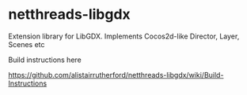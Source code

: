 netthreads-libgdx
=================

Extension library for LibGDX. Implements Cocos2d-like Director, Layer, Scenes etc

Build instructions here

https://github.com/alistairrutherford/netthreads-libgdx/wiki/Build-Instructions

